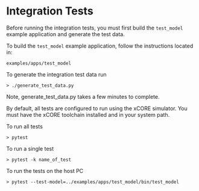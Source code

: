 # Integration Tests

Before running the integration tests, you must first build the `test_model` example application
and generate the test data.

To build the `test_model` example application, follow the instructions located in:

    examples/apps/test_model

To generate the integration test data run

    > ./generate_test_data.py

Note, generate_test_data.py takes a few minutes to complete.

By default, all tests are configured to run using the xCORE simulator.  You must have the 
xCORE toolchain installed and in your system path.  

To run all tests

    > pytest

To run a single test

    > pytest -k name_of_test

To run the tests on the host PC

    > pytest --test-model=../examples/apps/test_model/bin/test_model
